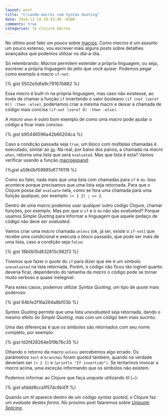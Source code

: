 ```yaml
---
layout: post
title: "Criando macros com Syntax Quoting"
date: 2014-12-19 19:43:40 -0200
comments: true
categories: fp clojure macros
---
```


No último post falei um pouco sobre [macros](http://lucasas.github.io/blog/2014/12/10/pattern-matching-clojure-erlang). Como *macros* é um assunto um pouco extenso, vou escrever mais alguns posts sobre detalhes avançados que podemos utilizar no dia-a-dia. <!-- more -->

Só relembrando: *Macros* permitem estender a própria linguagem, ou seja, escrever a própria linguagem do jeito que você quiser. Podemos pegar como exemplo a macro `if-not`:

{% gist 5502e5dfa9c79167b882 %}

Essa *macro* é built-in na própria linguagem, mas caso não existesse, ao invés de chamar a função `if` invertendo o valor booleano `(if (not (zero? 0)) :then :else)`, poderíamos criar a mesma macro e deixar a chamada de código mais concisa `(if-not (zero? 0) :then :else)`.

A *macro* `when` é outro bom exemplo de como uma *macro* pode ajudar o código a ficar mais conciso:

{% gist b95446596a42b66204ca %}

Caso a condição passada seja `true`, um bloco com múltiplas chamadas é executado, similar ao [`do`](https://clojuredocs.org/clojure.core/do). Na real, por baixo dos panos, a chamada na *macro* `when`, retorna uma lista que será `evaluated`. Mas que lista é esta? Vamos verificar usando a função [macroexpand](https://clojuredocs.org/clojure.core/macroexpand):

{%gist a59b0bf59985df776119 %}

Como eu falei, nada mais que uma lista com chamadas para `if` e `do`. Isso acontece porque precisamos que uma lista seja retornada. Para que o Clojure possa dar `evaluate` nela, como se fora uma chamada para uma função qualquer, por exemplo: `(+ 1 2) ; => 2`.

Dentro de uma *macro* podemos usar qualquer outro código Clojure, chamar funções, por exemplo. Mas por que o `if` e o `do` não são *evaluated*? Porque usamos *Simple Quoting* para informar a linguagem que aquele pedaço de código não deve ser *evaluated*. 

Vamos criar uma *macro* chamada `unless` (ok, já sei, existe o `if-not`) que recebe uma condicional e executa o bloco passado, que pode ser mais de uma lista, caso a condição seja `false`:

{% gist 18b0b15d832815c982f3 %}

Tivemos que fazer o *quote* do `if` para dizer que ele é um símbolo `unevaluated` na lista retornada. Porém, o código não ficou tão logível quanto deveria ficar, dependendo do tamanha da *macro* o código pode se tornar muito verboso e quase inelegível.

Para estes casos, podemos utilizar *Syntax Quoting*, um tipo de *quote* mais poderoso:

{% gist 64b1e2f16a264a8bf03b %}

*Syntax Quoting* permite que uma lista *unevaluated* seja retornada, dando o mesmo efeito do *Simple Quoting*, mas com um código bem mais sucinto. 

Uma das diferenças é que os símbolos são retornados com seu nome completo, por exemplo:

{% gist fd2f428264e5f9b76c35 %}

Olhando o retorno da macro `unless` percebemos algo errado. Os parâmetros `test` e `branches` foram *quoted* também, quando na verdade deveriam ser `(> 2 1)` e `(println "If invertido")`. Se tentarmos invocar a *macro* acima, uma exceção informando que os símbolos não existem.

Podemos informar ao Clojure que faça *unquote* utilizando *til* (~):

{% gist afddd9cca1f57dc6b41f %}

Quando um *til* aparece dentro de um código *syntax quoted*, o Clojure faz um *evaluate* destes *forms*. No próximo post falaremos sobre [*Unquote Splicing*](http://lucasas.github.io/blog/2015/01/09/aumente-o-poder-das-suas-macros-usando-unquote-splicing). 
